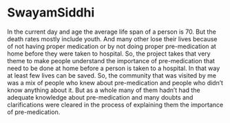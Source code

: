 # SwayamSiddhi

In the current day and age the average life span of a person is 70. But the death rates mostly 
include youth. And many other lose their lives because of not having proper medication or by not 
doing proper pre-medication at home before they were taken to hospital. So, the project takes that 
very theme to make people understand the importance of pre-medication that need to be done at 
home before a person is taken to a hospital. In that way at least few lives can be saved. So, the 
community that was visited by me was a mix of people who knew about pre-medication and 
people who didn’t know anything about it. But as a whole many of them hadn’t had the adequate 
knowledge about pre-medication and many doubts and clarifications were cleared in the process 
of explaining them the importance of pre-medication. 
